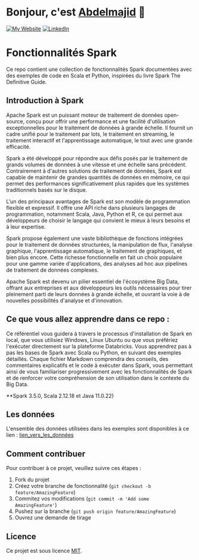 # Bonjour, c'est [Abdelmajid][linkedin] 👋
[![My Website](https://img.shields.io/website?style=for-the-badge&url=https%3A%2F%2Fabdelmajidlh.github.io%2FePortfolio%2F)][website] [![LinkedIn](https://img.shields.io/badge/LinkedIn-Abdelmajid%20EL%20HOU-blue?style=for-the-badge&logo=linkedin&logoColor=blue)][linkedin]

[website]: https://abdelmajidlh.github.io/ePortfolio/
[linkedin]: https://www.linkedin.com/in/aelhou/

# Fonctionnalités Spark

Ce repo contient une collection de fonctionnalités Spark documentées avec des exemples de code en Scala et Python, inspirées du livre Spark The Definitive Guide.

## Introduction à Spark

Apache Spark est un puissant moteur de traitement de données open-source, conçu pour offrir une performance et une facilité d'utilisation exceptionnelles pour le traitement de données à grande échelle. Il fournit un cadre unifié pour le traitement par lots, le traitement en streaming, le traitement interactif et l'apprentissage automatique, le tout avec une grande efficacité.

Spark a été développé pour répondre aux défis posés par le traitement de grands volumes de données à une vitesse et une échelle sans précédent. Contrairement à d'autres solutions de traitement de données, Spark est capable de maintenir de grandes quantités de données en mémoire, ce qui permet des performances significativement plus rapides que les systèmes traditionnels basés sur le disque.

L'un des principaux avantages de Spark est son modèle de programmation flexible et expressif. Il offre une API riche dans plusieurs langages de programmation, notamment Scala, Java, Python et R, ce qui permet aux développeurs de choisir le langage qui convient le mieux à leurs besoins et à leur expertise.

Spark propose également une vaste bibliothèque de fonctions intégrées pour le traitement de données structurées, la manipulation de flux, l'analyse graphique, l'apprentissage automatique, le traitement de graphiques, et bien plus encore. Cette richesse fonctionnelle en fait un choix populaire pour une gamme variée d'applications, des analyses ad hoc aux pipelines de traitement de données complexes.

Apache Spark est devenu un pilier essentiel de l'écosystème Big Data, offrant aux entreprises et aux développeurs les outils nécessaires pour tirer pleinement parti de leurs données à grande échelle, et ouvrant la voie à de nouvelles possibilités d'analyse et d'innovation.

## Ce que vous allez apprendre dans ce repo :
Ce référentiel vous guidera à travers le processus d'installation de Spark en local, que vous utilisiez Windows, Linux Ubuntu ou que vous préfériez 
l'exécuter directement sur la plateforme Databricks. Vous apprendrez pas à pas les bases de Spark avec Scala ou Python, en suivant des exemples détaillés. 
Chaque fichier Markdown comprendra des conseils, des commentaires explicatifs et le code à exécuter dans Spark, vous permettant ainsi de vous familiariser 
progressivement avec les fonctionnalités de Spark et de renforcer votre compréhension de son utilisation dans le contexte du Big Data.

**Spark 3.5.0, Scala 2.12.18 et Java 11.0.22)
## Les données
L'ensemble des données utilisées dans les exemples sont disponibles à ce lien : [lien_vers_les_données](https://github.com/databricks/Spark-The-Definitive-Guide/tree/master/data)

## Comment contribuer

Pour contribuer à ce projet, veuillez suivre ces étapes :
1. Fork du projet
2. Créez votre branche de fonctionnalité (`git checkout -b feature/AmazingFeature`)
3. Commitez vos modifications (`git commit -m 'Add some AmazingFeature'`)
4. Pushez sur la branche (`git push origin feature/AmazingFeature`)
5. Ouvrez une demande de tirage

## Licence
Ce projet est sous licence [MIT](LICENSE).
